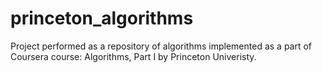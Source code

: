 # princeton_algorithms

Project performed as a repository of algorithms implemented as a part of Coursera course: Algorithms, Part I by Princeton Univeristy.
